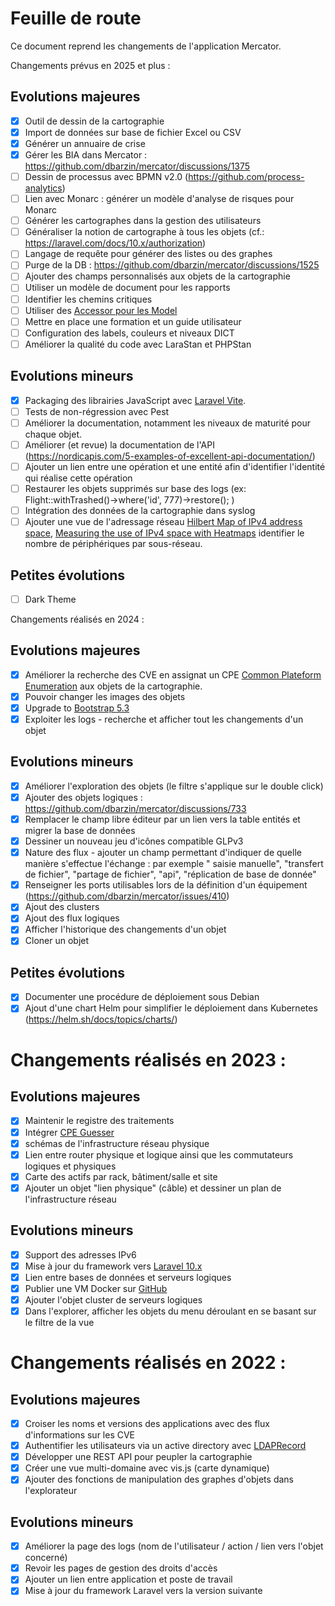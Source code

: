 # Feuille de route

Ce document reprend les changements de l'application Mercator.

Changements prévus en 2025 et plus :

## Evolutions majeures

- [x] Outil de dessin de la cartographie
- [x] Import de données sur base de fichier Excel ou CSV
- [x] Générer un annuaire de crise
- [x] Gérer les BIA dans Mercator : https://github.com/dbarzin/mercator/discussions/1375
- [ ] Dessin de processus avec BPMN v2.0 (https://github.com/process-analytics)
- [ ] Lien avec Monarc : générer un modèle d'analyse de risques pour Monarc
- [ ] Générer les cartographes dans la gestion des utilisateurs
- [ ] Généraliser la notion de cartographe à tous les objets (cf.: https://laravel.com/docs/10.x/authorization)
- [ ] Langage de requête pour générer des listes ou des graphes
- [ ] Purge de la DB : https://github.com/dbarzin/mercator/discussions/1525
- [ ] Ajouter des champs personnalisés aux objets de la cartographie
- [ ] Utiliser un modèle de document pour les rapports
- [ ] Identifier les chemins critiques
- [ ] Utiliser des [Accessor pour les Model](https://laravel.com/docs/9.x/eloquent-mutators#defining-a-mutator)
- [ ] Mettre en place une formation et un guide utilisateur
- [ ] Configuration des labels, couleurs et niveaux DICT
- [ ] Améliorer la qualité du code avec LaraStan et PHPStan

## Evolutions mineurs

- [x] Packaging des librairies JavaScript avec [Laravel Vite](https://laravel-vite.com/).
- [ ] Tests de non-régression avec Pest
- [ ] Améliorer la documentation, notamment les niveaux de maturité pour chaque objet.
- [ ] Améliorer (et revue) la documentation de l'API (https://nordicapis.com/5-examples-of-excellent-api-documentation/)
- [ ] Ajouter un lien entre une opération et une entité afin d'identifier l'identité qui réalise cette opération
- [ ] Restaurer les objets supprimés sur base des logs (ex: Flight::withTrashed()->where('id', 777)->restore(); )
- [ ] Intégration des données de la cartographie dans syslog
- [ ] Ajouter une vue de l'adressage réseau [Hilbert Map of IPv4 address space](
  https://bl.ocks.org/vasturiano/8aceecba58f115c81853879a691fd94f), [Measuring the use of IPv4 space with Heatmaps](https://www.caida.org/archive/arin-heatmaps/)
  identifier le nombre de périphériques par sous-réseau.

## Petites évolutions

- [ ] Dark Theme

Changements réalisés en 2024 :

## Evolutions majeures

- [x] Améliorer la recherche des CVE en assignat un
  CPE [Common Plateform Enumeration](https://nvd.nist.gov/products/cpe) aux objets de la cartographie.
- [x] Pouvoir changer les images des objets
- [x] Upgrade to [Bootstrap 5.3](https://getbootstrap.com/)
- [x] Exploiter les logs - recherche et afficher tout les changements d'un objet

## Evolutions mineurs

- [x] Améliorer l'exploration des objets (le filtre s'applique sur le double click)
- [x] Ajouter des objets logiques : https://github.com/dbarzin/mercator/discussions/733
- [x] Remplacer le champ libre éditeur par un lien vers la table entités et migrer la base de données
- [x] Dessiner un nouveau jeu d'icônes compatible GLPv3
- [x] Nature des flux - ajouter un champ permettant d'indiquer de quelle manière s'effectue l'échange : par exemple "
  saisie manuelle", "transfert de fichier", "partage de fichier", "api", "réplication de base de donnée"
- [x] Renseigner les ports utilisables lors de la définition d'un
  équipement (https://github.com/dbarzin/mercator/issues/410)
- [x] Ajout des clusters
- [x] Ajout des flux logiques
- [x] Afficher l'historique des changements d'un objet
- [x] Cloner un objet

## Petites évolutions

- [x] Documenter une procédure de déploiement sous Debian
- [x] Ajout d'une chart Helm pour simplifier le déploiement dans Kubernetes (https://helm.sh/docs/topics/charts/)

# Changements réalisés en 2023 :

## Evolutions majeures

- [x] Maintenir le registre des traitements
- [x] Intégrer [CPE Guesser](https://github.com/cve-search/cpe-guesser)
- [x] schémas de l'infrastructure réseau physique
- [x] Lien entre router physique et logique ainsi que les commutateurs logiques et physiques
- [x] Carte des actifs par rack, bâtiment/salle et site
- [x] Ajouter un objet "lien physique" (câble) et dessiner un plan de l'infrastructure réseau

## Evolutions mineurs

- [x] Support des adresses IPv6
- [x] Mise à jour du framework vers [Laravel 10.x](https://laravel.com/docs/10.x)
- [x] Lien entre bases de données et serveurs logiques
- [x] Publier une VM Docker sur [GitHub](https://ghcr.io)
- [x] Ajouter l'objet cluster de serveurs logiques
- [x] Dans l'explorer, afficher les objets du menu déroulant en se basant sur le filtre de la vue

# Changements réalisés en 2022 :

## Evolutions majeures

- [x] Croiser les noms et versions des applications avec des flux d'informations sur les CVE
- [x] Authentifier les utilisateurs via un active directory avec [LDAPRecord](https://ldaprecord.com/)
- [x] Développer une REST API pour peupler la cartographie
- [x] Créer une vue multi-domaine avec vis.js (carte dynamique)
- [x] Ajouter des fonctions de manipulation des graphes d'objets dans l'explorateur

## Evolutions mineurs

- [x] Améliorer la page des logs (nom de l'utilisateur / action / lien vers l'objet concerné)
- [x] Revoir les pages de gestion des droits d'accès
- [x] Ajouter un lien entre application et poste de travail
- [x] Mise à jour du framework Laravel vers la version suivante
